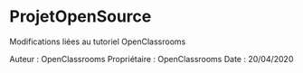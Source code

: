 # ProjetOpenSource
Modifications liées au tutoriel OpenClassrooms

Auteur : OpenClassrooms
Propriétaire : OpenClassrooms
Date : 20/04/2020
